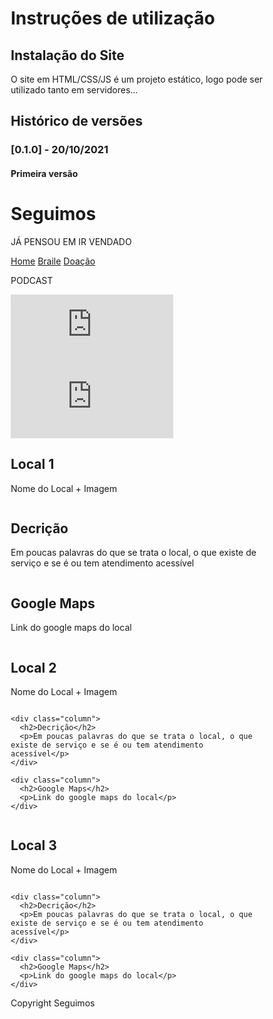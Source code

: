 # Instruções de utilização

## Instalação do Site

O site em HTML/CSS/JS é um projeto estático, logo pode ser utilizado tanto em servidores...

## Histórico de versões

### [0.1.0] - 20/10/2021
#### Primeira versão

<!DOCTYPE html>
<html lang="en">
<head>
<title>CSS Website Layout</title>
<meta charset="utf-8">
<meta name="viewport" content="width=device-width, initial-scale=1">
<style>
* {
  box-sizing: border-box;
}

body {
  margin: 0;
}

/* Style the header */
.header {
  background-color: #f1f1f1;
  padding: 20px;
  text-align: center;
}

/* Style the top navigation bar */
.topnav {
  overflow: hidden;
  background-color: #333;
}

/* Style the topnav links */
.topnav a {
  float: left;
  display: block;
  color: #f2f2f2;
  text-align: center;
  padding: 14px 16px;
  text-decoration: none;
}

/* Change color on hover */
.topnav a:hover {
  background-color: #ddd;
  color: black;
}

/* Create three equal columns that floats next to each other */
.column {
  float: left;
  width: 33.33%;
  padding: 15px;
}

/* Clear floats after the columns */
.row:after {
  content: "";
  display: table;
  clear: both;
}

/* Responsive layout - makes the three columns stack on top of each other instead of next to each other */
@media screen and (max-width:600px) {
  .column {
    width: 100%;
  }
}

/* Style the footer */
.footer {
  background-color: #f1f1f1;
  padding: 10px;
  text-align: center;
}

</style>
</head>
<body>

<div class="header">
  <h1>Seguimos</h1>
  <p>JÁ PENSOU EM IR VENDADO</p>
</div>

<div class="topnav">
  <a href="#">Home</a>
  <a href="#">Braile</a>
  <a href="#">Doação</a>
</div>

<div> 

  <p>PODCAST</p>  

  <iframe width="260" height="115" 
  src="https://www.youtube.com/embed/dqE50LUi1xI" 
  title="YouTube video player" frameborder="0" 
  allow="accelerometer; autoplay; clipboard-write; encrypted-media; gyroscope; picture-in-picture" 
  allowfullscreen>
</iframe>

<iframe width="260" height="115" 
src="https://www.youtube.com/embed/qu-V7tdmcWw" 
title="YouTube video player" frameborder="0" 
allow="accelerometer; autoplay; clipboard-write; encrypted-media; gyroscope; picture-in-picture" 
allowfullscreen>
</iframe>

   </div>
<div class="row">
  <div class="column">
    <h2>Local 1</h2>
    <p>Nome do Local + Imagem</p>
  </div>
  
  <div class="column">
    <h2>Decrição</h2>
    <p>Em poucas palavras do que se trata o local, o que existe de serviço e se é ou tem atendimento acessível</p>
  </div>
  
  <div class="column">
    <h2>Google Maps</h2>
    <p>Link do google maps do local</p>
  </div>
</div>

<div class="row">
    <div class="column">
      <h2>Local 2</h2>
      <p>Nome do Local + Imagem</p>
    </div>
    
    <div class="column">
      <h2>Decrição</h2>
      <p>Em poucas palavras do que se trata o local, o que existe de serviço e se é ou tem atendimento acessível</p>
    </div>
    
    <div class="column">
      <h2>Google Maps</h2>
      <p>Link do google maps do local</p>
    </div>
  </div>

  <div class="row">
    <div class="column">
      <h2>Local 3</h2>
      <p>Nome do Local + Imagem</p>
    </div>
    
    <div class="column">
      <h2>Decrição</h2>
      <p>Em poucas palavras do que se trata o local, o que existe de serviço e se é ou tem atendimento acessível</p>
    </div>
    
    <div class="column">
      <h2>Google Maps</h2>
      <p>Link do google maps do local</p>
    </div>
  </div>
<div class="footer">
    <p>Copyright Seguimos</p>
  </div>

</body>
</html> 

